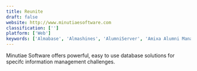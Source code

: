```yaml
---
title: Reunite
draft: false 
website: http://www.minutiaesoftware.com
classification: ['']
platform: ['Web']
keywords: ['Almabase', 'Almashines', 'AlumniServer', 'Amixa Alumni Management System', 'Bitrix24', 'CampusAge', 'Firsthand', 'Gradsgate', 'IntraWorlds Alumni', 'ProClass', 'SAP Alumni Management', 'Tassl', 'ToucanTech', 'Vaave', 'VeryConnect', 'Wild Apricot']
---
```

Minutiae Software offers powerful, easy to use database
         solutions for specifc information management challenges.